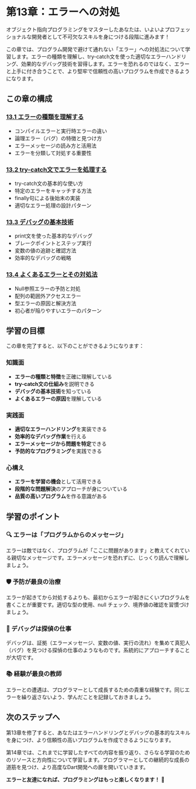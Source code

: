 # 第13章：エラーへの対処

オブジェクト指向プログラミングをマスターしたあなたは、いよいよプロフェッショナルな開発者として不可欠なスキルを身につける段階に進みます！

この章では、プログラム開発で避けて通れない「エラー」への対処法について学習します。エラーの種類を理解し、try-catch文を使った適切なエラーハンドリング、効果的なデバッグ技術を習得します。エラーを恐れるのではなく、エラーと上手に付き合うことで、より堅牢で信頼性の高いプログラムを作成できるようになります。

## この章の構成

### [13.1 エラーの種類を理解する](./13-1.md)
- コンパイルエラーと実行時エラーの違い
- 論理エラー（バグ）の特徴と見つけ方
- エラーメッセージの読み方と活用法
- エラーを分類して対処する重要性

### [13.2 try-catch文でエラーを処理する](./13-2.md)
- try-catch文の基本的な使い方
- 特定のエラーをキャッチする方法
- finally句による後始末の実装
- 適切なエラー処理の設計パターン

### [13.3 デバッグの基本技術](./13-3.md)
- print文を使った基本的なデバッグ
- ブレークポイントとステップ実行
- 変数の値の追跡と確認方法
- 効率的なデバッグの戦略

### [13.4 よくあるエラーとその対処法](./13-4.md)
- Null参照エラーの予防と対処
- 配列の範囲外アクセスエラー
- 型エラーの原因と解決方法
- 初心者が陥りやすいエラーのパターン

## 学習の目標

この章を完了すると、以下のことができるようになります：

### 知識面
- **エラーの種類と特徴**を正確に理解している
- **try-catch文の仕組み**を説明できる
- **デバッグの基本技術**を知っている
- **よくあるエラーの原因**を理解している

### 実践面
- **適切なエラーハンドリング**を実装できる
- **効率的なデバッグ作業**を行える
- **エラーメッセージから問題を特定**できる
- **予防的なプログラミング**を実践できる

### 心構え
- **エラーを学習の機会**として活用できる
- **段階的な問題解決**のアプローチが身についている
- **品質の高いプログラム**を作る意識がある

## 学習のポイント

### 🔍 エラーは「プログラムからのメッセージ」
エラーは敵ではなく、プログラムが「ここに問題があります」と教えてくれている親切なメッセージです。エラーメッセージを恐れずに、じっくり読んで理解しましょう。

### 🛡️ 予防が最良の治療
エラーが起きてから対処するよりも、最初からエラーが起きにくいプログラムを書くことが重要です。適切な型の使用、null チェック、境界値の確認を習慣づけましょう。

### 🔧 デバッグは探偵の仕事
デバッグは、証拠（エラーメッセージ、変数の値、実行の流れ）を集めて真犯人（バグ）を見つける探偵の仕事のようなものです。系統的にアプローチすることが大切です。

### 📚 経験が最良の教師
エラーとの遭遇は、プログラマーとして成長するための貴重な経験です。同じエラーを繰り返さないよう、学んだことを記録しておきましょう。

## 次のステップへ

第13章を修了すると、あなたはエラーハンドリングとデバッグの基本的なスキルを身につけ、より信頼性の高いプログラムを作成できるようになります。

第14章では、これまでに学習したすべての内容を振り返り、さらなる学習のためのリソースと方向性について学習します。プログラマーとしての継続的な成長の道筋を見つけ、より高度なDart開発への扉を開いていきます。

**エラーと友達になれば、プログラミングはもっと楽しくなります！** 🤝

